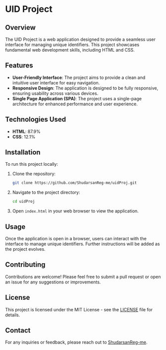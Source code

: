 
# UID Project

## Overview

The UID Project is a web application designed to provide a seamless user interface for managing unique identifiers. This project showcases fundamental web development skills, including HTML and CSS.

## Features

- **User-Friendly Interface**: The project aims to provide a clean and intuitive user interface for easy navigation.
- **Responsive Design**: The application is designed to be fully responsive, ensuring usability across various devices.
- **Single Page Application (SPA)**: The project uses a single-page architecture for enhanced performance and user experience.

## Technologies Used

- **HTML**: 87.9%
- **CSS**: 12.1%

## Installation

To run this project locally:

1. Clone the repository:
   ```bash
   git clone https://github.com/ShudarsanReg-me/uidProj.git
   ```
2. Navigate to the project directory:
   ```bash
   cd uidProj
   ```
3. Open `index.html` in your web browser to view the application.

## Usage

Once the application is open in a browser, users can interact with the interface to manage unique identifiers. Further instructions will be added as the project evolves.

## Contributing

Contributions are welcome! Please feel free to submit a pull request or open an issue for any suggestions or improvements.

## License

This project is licensed under the MIT License - see the [LICENSE](LICENSE) file for details.

## Contact

For any inquiries or feedback, please reach out to [ShudarsanReg-me](https://github.com/ShudarsanReg-me).
```

